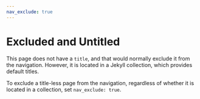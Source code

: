 ```yaml
---
nav_exclude: true
---
```

# Excluded and Untitled

This page does not have a `title`, and that would normally exclude it from the navigation.
However, it is located in a Jekyll collection, which provides default titles.

To exclude a title-less page from the navigation,
regardless of whether it is located in a collection, set `nav_exclude: true`.
